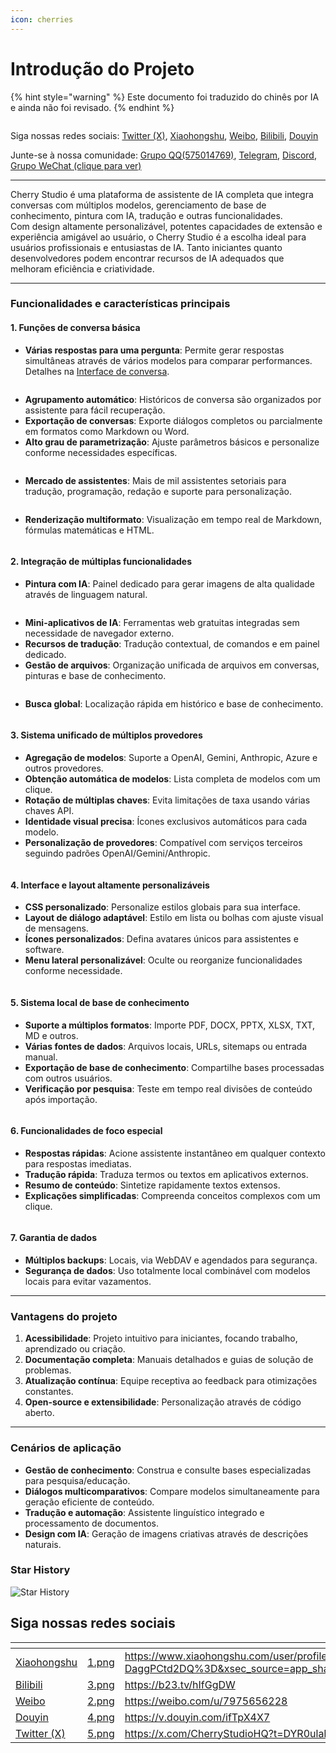 ```yaml
---
icon: cherries
---
```

# Introdução do Projeto


{% hint style="warning" %}
Este documento foi traduzido do chinês por IA e ainda não foi revisado.
{% endhint %}




<figure><img src=".gitbook/assets/docs-readme-banner1.png" alt=""><figcaption></figcaption></figure>

Siga nossas redes sociais: [Twitter (X)](https://x.com/CherryStudioHQ), [Xiaohongshu](https://www.xiaohongshu.com/user/profile/662b6853000000000b031d9a), [Weibo](https://weibo.com/u/7975656228), [Bilibili](https://space.bilibili.com/3546657515898892), [Douyin](https://www.douyin.com/user/MS4wLjABAAAAmw9A54m5J0hHVMQY5eGrVJ-EHDoOS0hgJ6M1F9MN2Tn2V163A0xrC4_KVzfmQSxC)

Junte-se à nossa comunidade: [Grupo QQ(575014769)](https://qm.qq.com/q/lo0D4qVZKi), [Telegram](https://t.me/CherryStudioAI), [Discord](https://discord.gg/wez8HtpxqQ), [Grupo WeChat (clique para ver)](https://www.cherry-ai.com/#Community)

***

Cherry Studio é uma plataforma de assistente de IA completa que integra conversas com múltiplos modelos, gerenciamento de base de conhecimento, pintura com IA, tradução e outras funcionalidades.\
Com design altamente personalizável, potentes capacidades de extensão e experiência amigável ao usuário, o Cherry Studio é a escolha ideal para usuários profissionais e entusiastas de IA. Tanto iniciantes quanto desenvolvedores podem encontrar recursos de IA adequados que melhoram eficiência e criatividade.

***

### **Funcionalidades e características principais**

#### **1. Funções de conversa básica**

* **Várias respostas para uma pergunta**: Permite gerar respostas simultâneas através de vários modelos para comparar performances. Detalhes na [Interface de conversa](cherrystudio/preview/chat.md).

<figure><img src=".gitbook/assets/docs-readme-1 (1).png" alt=""><figcaption></figcaption></figure>

* **Agrupamento automático**: Históricos de conversa são organizados por assistente para fácil recuperação.
* **Exportação de conversas**: Exporte diálogos completos ou parcialmente em formatos como Markdown ou Word.
* **Alto grau de parametrização**: Ajuste parâmetros básicos e personalize conforme necessidades específicas.

<figure><img src=".gitbook/assets/docs-readme-2 (2).png" alt=""><figcaption></figcaption></figure>

* **Mercado de assistentes**: Mais de mil assistentes setoriais para tradução, programação, redação e suporte para personalização.

<figure><img src=".gitbook/assets/docs-readme-4.png" alt=""><figcaption></figcaption></figure>

* **Renderização multiformato**: Visualização em tempo real de Markdown, fórmulas matemáticas e HTML.

<figure><img src=".gitbook/assets/docs-readme-3 (1).png" alt=""><figcaption></figcaption></figure>

#### **2. Integração de múltiplas funcionalidades**

* **Pintura com IA**: Painel dedicado para gerar imagens de alta qualidade através de linguagem natural.

<figure><img src=".gitbook/assets/docs-readme-5.png" alt=""><figcaption></figcaption></figure>

* **Mini-aplicativos de IA**: Ferramentas web gratuitas integradas sem necessidade de navegador externo.
* **Recursos de tradução**: Tradução contextual, de comandos e em painel dedicado.
* **Gestão de arquivos**: Organização unificada de arquivos em conversas, pinturas e base de conhecimento.

<figure><img src=".gitbook/assets/docs-readme-6.png" alt=""><figcaption></figcaption></figure>

* **Busca global**: Localização rápida em histórico e base de conhecimento.

<figure><img src=".gitbook/assets/docs-readme-7.png" alt=""><figcaption></figcaption></figure>

#### **3. Sistema unificado de múltiplos provedores**

* **Agregação de modelos**: Suporte a OpenAI, Gemini, Anthropic, Azure e outros provedores.
* **Obtenção automática de modelos**: Lista completa de modelos com um clique.
* **Rotação de múltiplas chaves**: Evita limitações de taxa usando várias chaves API.
* **Identidade visual precisa**: Ícones exclusivos automáticos para cada modelo.
* **Personalização de provedores**: Compatível com serviços terceiros seguindo padrões OpenAI/Gemini/Anthropic.

<figure><img src=".gitbook/assets/docs-readme-8.png" alt=""><figcaption></figcaption></figure>

#### **4. Interface e layout altamente personalizáveis**

* **CSS personalizado**: Personalize estilos globais para sua interface.
* **Layout de diálogo adaptável**: Estilo em lista ou bolhas com ajuste visual de mensagens.
* **Ícones personalizados**: Defina avatares únicos para assistentes e software.
* **Menu lateral personalizável**: Oculte ou reorganize funcionalidades conforme necessidade.

<figure><img src=".gitbook/assets/docs-readme-9.png" alt=""><figcaption></figcaption></figure>

#### **5. Sistema local de base de conhecimento**

* **Suporte a múltiplos formatos**: Importe PDF, DOCX, PPTX, XLSX, TXT, MD e outros.
* **Várias fontes de dados**: Arquivos locais, URLs, sitemaps ou entrada manual.
* **Exportação de base de conhecimento**: Compartilhe bases processadas com outros usuários.
* **Verificação por pesquisa**: Teste em tempo real divisões de conteúdo após importação.

<figure><img src=".gitbook/assets/docs-readme-10.png" alt=""><figcaption></figcaption></figure>

#### **6. Funcionalidades de foco especial**

* **Respostas rápidas**: Acione assistente instantâneo em qualquer contexto para respostas imediatas.
* **Tradução rápida**: Traduza termos ou textos em aplicativos externos.
* **Resumo de conteúdo**: Sintetize rapidamente textos extensos.
* **Explicações simplificadas**: Compreenda conceitos complexos com um clique.

<figure><img src=".gitbook/assets/docs-readme-11.png" alt=""><figcaption></figcaption></figure>

#### **7. Garantia de dados**

* **Múltiplos backups**: Locais, via WebDAV e agendados para segurança.
* **Segurança de dados**: Uso totalmente local combinável com modelos locais para evitar vazamentos.

***

### **Vantagens do projeto**

1. **Acessibilidade**: Projeto intuitivo para iniciantes, focando trabalho, aprendizado ou criação.
2. **Documentação completa**: Manuais detalhados e guias de solução de problemas.
3. **Atualização contínua**: Equipe receptiva ao feedback para otimizações constantes.
4. **Open-source e extensibilidade**: Personalização através de código aberto.

***

### **Cenários de aplicação**

* **Gestão de conhecimento**: Construa e consulte bases especializadas para pesquisa/educação.
* **Diálogos multicomparativos**: Compare modelos simultaneamente para geração eficiente de conteúdo.
* **Tradução e automação**: Assistente linguístico integrado e processamento de documentos.
* **Design com IA**: Geração de imagens criativas através de descrições naturais.

### Star History

![Star History](https://urlscan.io/liveshot/?width=1300\&height=620\&url=https://cherrystarhistory.ocool.online/)

## Siga nossas redes sociais

<table data-view="cards"><thead><tr><th></th><th data-hidden data-card-cover data-type="files"></th><th data-hidden data-card-target data-type="content-ref"></th></tr></thead><tbody><tr><td><a href="https://www.xiaohongshu.com/user/profile/662b6853000000000b031d9a?xsec_token=YB_1nKvlH4r5hPYVVbbsNHF8Y6n6AKlm5-DaggPCtd2DQ%3D&#x26;xsec_source=app_share&#x26;xhsshare=CopyLink&#x26;appuid=662b6853000000000b031d9a&#x26;apptime=1738627324&#x26;share_id=ace5db41b5954fab8d98a2a7865a62bc&#x26;share_channel=copy_link">Xiaohongshu</a></td><td><a href=".gitbook/assets/1.png">1.png</a></td><td><a href="https://www.xiaohongshu.com/user/profile/662b6853000000000b031d9a?xsec_token=YB_1nKvlH4r5hPYVVbbsNHF8Y6n6AKlm5-DaggPCtd2DQ%3D&#x26;xsec_source=app_share&#x26;xhsshare=CopyLink&#x26;appuid=662b6853000000000b031d9a&#x26;apptime=1738627324&#x26;share_id=ace5db41b5954fab8d98a2a7865a62bc&#x26;share_channel=copy_link">https://www.xiaohongshu.com/user/profile/662b6853000000000b031d9a?xsec_token=YB_1nKvlH4r5hPYVVbbsNHF8Y6n6AKlm5-DaggPCtd2DQ%3D&#x26;xsec_source=app_share&#x26;xhsshare=CopyLink&#x26;appuid=662b6853000000000b031d9a&#x26;apptime=1738627324&#x26;share_id=ace5db41b5954fab8d98a2a7865a62bc&#x26;share_channel=copy_link</a></td></tr><tr><td><a href="https://b23.tv/hIfGgDW">Bilibili</a></td><td><a href=".gitbook/assets/3.png">3.png</a></td><td><a href="https://b23.tv/hIfGgDW">https://b23.tv/hIfGgDW</a></td></tr><tr><td><a href="https://weibo.com/u/7975656228">Weibo</a></td><td><a href=".gitbook/assets/2.png">2.png</a></td><td><a href="https://weibo.com/u/7975656228">https://weibo.com/u/7975656228</a></td></tr><tr><td><a href="https://v.douyin.com/ifTpX4X7">Douyin</a></td><td><a href=".gitbook/assets/4.png">4.png</a></td><td><a href="https://v.douyin.com/ifTpX4X7">https://v.douyin.com/ifTpX4X7</a></td></tr><tr><td><a href="https://x.com/CherryStudioAPP?t=DYR0ulaLur-bO4Us3bG79A&#x26;s=05">Twitter (X)</a></td><td><a href=".gitbook/assets/5.png">5.png</a></td><td><a href="https://x.com/CherryStudioAPP?t=DYR0ulaLur-bO4Us3bG79A&#x26;s=05">https://x.com/CherryStudioHQ?t=DYR0ulaLur-bO4Us3bG79A&#x26;s=05</a></td></tr></tbody></table>